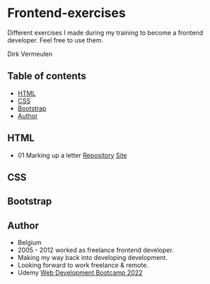 # Frontend-exercises

Different exercises I made during my training to become a frontend developer. Feel free to use them.

Dirk Vermeulen

## Table of contents

- [HTML](#HTML)
- [CSS](#CSS)
- [Bootstrap](#Bootstrap)
- [Author](#author)


## HTML
* 01 Marking up a letter 
[Repository](https://github.com/dirkVerm/frontend-exercises/tree/main/01%20HTML/01%20Letter%20markup)
[Site](https://dirkverm.github.io/frontend-exercises/01%20HTML/01%20Letter%20markup/)

## CSS

## Bootstrap


## Author
- Belgium
- 2005 - 2012 worked as freelance frontend developer. 
- Making my way back into developing development.
- Looking forward to work freelance & remote.
- Udemy [Web Development Bootcamp 2022](https://www.udemy.com/course/the-web-developer-bootcamp/)

